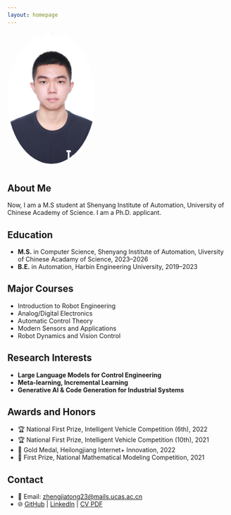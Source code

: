 ```yaml
---
layout: homepage
---
```


<img src="assets/img/avatar.jpg" alt="Jiatong Zheng" width="200" style="border-radius: 50%; margin-bottom: 10px;" />

## About Me

Now, I am a M.S student at Shenyang Institute of Automation, University of Chinese Academy of Science. I am a Ph.D. applicant.

## Education

- **M.S.** in Computer Science, Shenyang Institute of Automation, Uiversity of Chinese Acadamy of Science, 2023–2026  
- **B.E.** in Automation, Harbin Engineering University, 2019–2023

## Major Courses

- Introduction to Robot Engineering  
- Analog/Digital Electronics  
- Automatic Control Theory  
- Modern Sensors and Applications  
- Robot Dynamics and Vision Control  

## Research Interests

- **Large Language Models for Control Engineering**  
- **Meta-learning, Incremental Learning**  
- **Generative AI & Code Generation for Industrial Systems**

## Awards and Honors

- 🏆 National First Prize, Intelligent Vehicle Competition (6th), 2022  
- 🏆 National First Prize, Intelligent Vehicle Competition (10th), 2021  
- 🏅 Gold Medal, Heilongjiang Internet+ Innovation, 2022  
- 🥇 First Prize, National Mathematical Modeling Competition, 2021

## Contact

- 📧 Email: zhengjiatong23@mails.ucas.ac.cn  
- 🌐 [GitHub](https://github.com/ZzzJjt) | [LinkedIn](https://www.linkedin.com/in/jiatong-zheng-9721aa208/) | [CV PDF](assets/files/CV.pdf)
